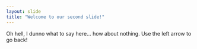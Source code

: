 ```yaml
---
layout: slide
title: "Welcome to our second slide!"
---
```

Oh hell, I dunno what to say here... how about nothing.
Use the left arrow to go back!
